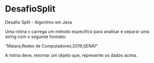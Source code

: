 # DesafioSplit
Desafio Split - Algoritmo em Java

Uma rotina x carrega um método
especifico para analisar e separar
uma string com o seguinte formato: 

"Maiara;Redes de Computadores;2019;SENAI"
                             
 A rotina deve, retornar um objeto que,
 represente os dados acima.
